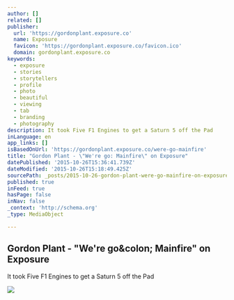 ```yaml
---
author: []
related: []
publisher:
  url: 'https://gordonplant.exposure.co'
  name: Exposure
  favicon: 'https://gordonplant.exposure.co/favicon.ico'
  domain: gordonplant.exposure.co
keywords:
  - exposure
  - stories
  - storytellers
  - profile
  - photo
  - beautiful
  - viewing
  - tab
  - branding
  - photography
description: It took Five F1 Engines to get a Saturn 5 off the Pad
inLanguage: en
app_links: []
isBasedOnUrl: 'https://gordonplant.exposure.co/were-go-mainfire'
title: "Gordon Plant - \"We're go: Mainfire\" on Exposure"
datePublished: '2015-10-26T15:36:41.739Z'
dateModified: '2015-10-26T15:18:49.425Z'
sourcePath: _posts/2015-10-26-gordon-plant-were-go-mainfire-on-exposure.md
published: true
inFeed: true
hasPage: false
inNav: false
_context: 'http://schema.org'
_type: MediaObject

---
```

<article style=""><h1>Gordon Plant - "We're go&amp;colon; Mainfire" on Exposure</h1><p>It took Five F1 Engines to get a Saturn 5 off the Pad</p><img src="https://exposure.imgix.net/production/posts/48748/cover-photo/cover-1404074156.jpg?fit=crop&amp;w=500&amp;h=500&amp;q=60&amp;fm=pjpg&amp;auto=format" /></article>